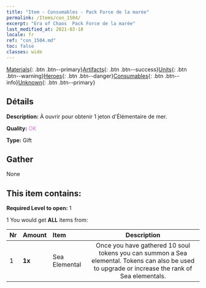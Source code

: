 ```yaml
---
title: "Item - Consumables - Pack Force de la marée"
permalink: /Items/con_1504/
excerpt: "Era of Chaos  Pack Force de la marée"
last_modified_at: 2021-03-18
locale: fr
ref: "con_1504.md"
toc: false
classes: wide
---
```

 [Materials](/fr/Items/){: .btn .btn--primary}[Artifacts](/fr/Items/Artifacts/){: .btn .btn--success}[Units](/fr/Items/Units/){: .btn .btn--warning}[Heroes](/fr/Items/Heroes/){: .btn .btn--danger}[Consumables](/fr/Items/Consumables/){: .btn .btn--info}[Unknown](/fr/Items/Unknown/){: .btn .btn--primary}

## Détails
 **Description:** À ouvrir pour obtenir 1 jeton d'Élémentaire de mer.

 **Quality:** <span style="color: #DA70D6">OK</span>

 **Type:** Gift

## Gather

  None

## This item contains:

 **Required Level to open:** 1

 1 You would get **ALL** items  from:

  | Nr | Amount |     Item    | Description |
  |:---|:-------|:------------|:-----------:|
  | 1 |  **1x** | Sea Elemental | Once you have gathered 10 soul tokens you can summon a Sea elemental. Tokens can also be used to upgrade or increase the rank of Sea elementals.  | 
